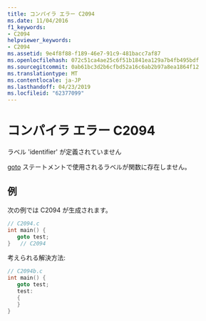 ```yaml
---
title: コンパイラ エラー C2094
ms.date: 11/04/2016
f1_keywords:
- C2094
helpviewer_keywords:
- C2094
ms.assetid: 9e4f8f88-f189-46e7-91c9-481bacc7af87
ms.openlocfilehash: 072c51ca4ae25c6f51b1841ea129a7b4fb495bdf
ms.sourcegitcommit: 0ab61bc3d2b6cfbd52a16c6ab2b97a8ea1864f12
ms.translationtype: MT
ms.contentlocale: ja-JP
ms.lasthandoff: 04/23/2019
ms.locfileid: "62377099"
---
```

# <a name="compiler-error-c2094"></a>コンパイラ エラー C2094

ラベル 'identifier' が定義されていません

[goto](../../cpp/goto-statement-cpp.md) ステートメントで使用されるラベルが関数に存在しません。

## <a name="example"></a>例

次の例では C2094 が生成されます。

```cpp
// C2094.c
int main() {
   goto test;
}   // C2094
```

考えられる解決方法:

```cpp
// C2094b.c
int main() {
   goto test;
   test:
   {
   }
}
```